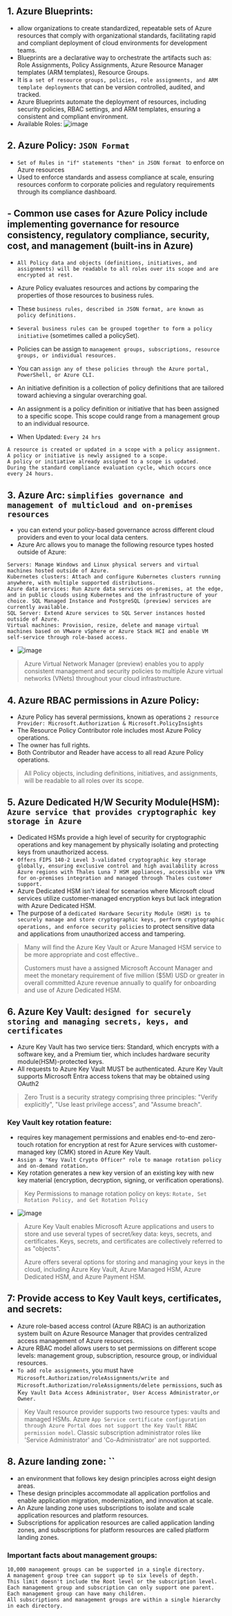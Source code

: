 ## 1. Azure Blueprints:
- allow organizations to create standardized, repeatable sets of Azure resources that comply with organizational standards, facilitating rapid and compliant deployment of cloud environments for development teams.
- Blueprints are a declarative way to orchestrate the artifacts such as: Role Assignments, Policy Assignments, Azure Resource Manager templates (ARM templates), Resource Groups.
- It is `a set of resource groups, policies, role assignments, and ARM template deployments` that can be version controlled, audited, and tracked.
- Azure Blueprints automate the deployment of resources, including security policies, RBAC settings, and ARM templates, ensuring a consistent and compliant environment.
- Available Roles: ![image](https://github.com/IOxCyber/Cloud-Certs/assets/40174034/a528204f-9457-43fc-b692-0aa95ab28229)


## 2. Azure Policy: `JSON Format`
- `Set of Rules in "if" statements "then" in JSON format ` to enforce on Azure resources
- Used to enforce standards and assess compliance at scale, ensuring resources conform to corporate policies and regulatory requirements through its compliance dashboard.
## - Common use cases for Azure Policy include implementing governance for resource consistency, regulatory compliance, security, cost, and management (built-ins in Azure)
- `All Policy data and objects (definitions, initiatives, and assignments) will be readable to all roles over its scope and are encrypted at rest.`
- Azure Policy evaluates resources and actions by comparing the properties of those resources to business rules.
- These `business rules, described in JSON format, are known as policy definitions.`
- `Several business rules can be grouped together to form a policy initiative` (sometimes called a policySet).
- Policies can be assign to `management groups, subscriptions, resource groups, or individual resources.`
- You can `assign any of these policies through the Azure portal, PowerShell, or Azure CLI.`
- An initiative definition is a collection of policy definitions that are tailored toward achieving a singular overarching goal.
- An assignment is a policy definition or initiative that has been assigned to a specific scope. This scope could range from a management group to an individual resource.

- When Updated: `Every 24 hrs`
```
A resource is created or updated in a scope with a policy assignment.
A policy or initiative is newly assigned to a scope.
A policy or initiative already assigned to a scope is updated.
During the standard compliance evaluation cycle, which occurs once every 24 hours.
```
## 3. Azure Arc: `simplifies governance and management of multicloud and on-premises resources`
- you can extend your policy-based governance across different cloud providers and even to your local data centers.
- Azure Arc allows you to manage the following resource types hosted outside of Azure:
```
Servers: Manage Windows and Linux physical servers and virtual machines hosted outside of Azure.
Kubernetes clusters: Attach and configure Kubernetes clusters running anywhere, with multiple supported distributions.
Azure data services: Run Azure data services on-premises, at the edge, and in public clouds using Kubernetes and the infrastructure of your choice. SQL Managed Instance and PostgreSQL (preview) services are currently available.
SQL Server: Extend Azure services to SQL Server instances hosted outside of Azure.
Virtual machines: Provision, resize, delete and manage virtual machines based on VMware vSphere or Azure Stack HCI and enable VM self-service through role-based access.
```
- ![image](https://github.com/IOxCyber/Cloud-Certs/assets/40174034/7f6a0832-7171-4eaf-bcfe-d26337efb22b)

> Azure Virtual Network Manager (preview) enables you to apply consistent management and security policies to multiple Azure virtual networks (VNets) throughout your cloud infrastructure.

## 4. Azure RBAC permissions in Azure Policy:
- Azure Policy has several permissions, known as operations `2 resource Provider: Microsoft.Authorization & Microsoft.PolicyInsights`
- The Resource Policy Contributor role includes most Azure Policy operations.
- The owner has full rights.
- Both Contributor and Reader have access to all read Azure Policy operations.
> All Policy objects, including definitions, initiatives, and assignments, will be readable to all roles over its scope. 

## 5. Azure Dedicated H/W Security Module(HSM): `Azure service that provides cryptographic key storage in Azure`
- Dedicated HSMs provide a high level of security for cryptographic operations and key management by physically isolating and protecting keys from unauthorized access.
- `Offers FIPS 140-2 Level 3-validated cryptographic key storage globally, ensuring exclusive control and high availability across Azure regions with Thales Luna 7 HSM appliances, accessible via VPN for on-premises integration and managed through Thales customer support.`
- Azure Dedicated HSM isn't ideal for scenarios where Microsoft cloud services utilize customer-managed encryption keys but lack integration with Azure Dedicated HSM.
- The purpose of a `dedicated Hardware Security Module (HSM) is to securely manage and store cryptographic keys, perform cryptographic operations, and enforce security policies` to protect sensitive data and applications from unauthorized access and tampering.

> Many will find the Azure Key Vault or Azure Managed HSM service to be more appropriate and cost effective..
>
> Customers must have a assigned Microsoft Account Manager and meet the monetary requirement of five million ($5M) USD or greater in overall committed Azure revenue annually to qualify for onboarding and use of Azure Dedicated HSM.

## 6. Azure Key Vault: `designed for securely storing and managing secrets, keys, and certificates`
- Azure Key Vault has two service tiers: Standard, which encrypts with a software key, and a Premium tier, which includes hardware security module(HSM)-protected keys.
- All requests to Azure Key Vault MUST be authenticated. Azure Key Vault supports Microsoft Entra access tokens that may be obtained using OAuth2 
> Zero Trust is a security strategy comprising three principles: "Verify explicitly", "Use least privilege access", and "Assume breach".

### Key Vault key rotation feature:
- requires key management permissions and enables end-to-end zero-touch rotation for encryption at rest for Azure services with customer-managed key (CMK) stored in Azure Key Vault.
- `Assign a "Key Vault Crypto Officer" role to manage rotation policy and on-demand rotation.`
- Key rotation generates a new key version of an existing key with new key material (encryption, decryption, signing, or verification operations).
> Key Permissions to manage rotation policy on keys: `Rotate, Set Rotation Policy, and Get Rotation Policy`
- ![image](https://github.com/IOxCyber/Azure-Certs/assets/40174034/7ffec5ba-52d1-4780-90a5-1cac48679da5)

> Azure Key Vault enables Microsoft Azure applications and users to store and use several types of secret/key data: keys, secrets, and certificates. Keys, secrets, and certificates are collectively referred to as "objects".
>
> Azure offers several options for storing and managing your keys in the cloud, including Azure Key Vault, Azure Managed HSM, Azure Dedicated HSM, and Azure Payment HSM.


## 7: Provide access to Key Vault keys, certificates, and secrets:
- Azure role-based access control (Azure RBAC) is an authorization system built on Azure Resource Manager that provides centralized access management of Azure resources.
- Azure RBAC model allows users to set permissions on different scope levels: management group, subscription, resource group, or individual resources.
- `To add role assignments`, you must have `Microsoft.Authorization/roleAssignments/write and Microsoft.Authorization/roleAssignments/delete permissions`, such as K`ey Vault Data Access Administrator, User Access Administrator,or Owner.`
> Key Vault resource provider supports two resource types: vaults and managed HSMs.
> Azure `App Service certificate configuration through Azure Portal does not support the Key Vault RBAC permission model`.
> Classic subscription administrator roles like 'Service Administrator' and 'Co-Administrator' are not supported.


## 8. Azure landing zone: ``
- an environment that follows key design principles across eight design areas.
- These design principles accommodate all application portfolios and enable application migration, modernization, and innovation at scale.
- An Azure landing zone uses subscriptions to isolate and scale application resources and platform resources.
- Subscriptions for application resources are called application landing zones, and subscriptions for platform resources are called platform landing zones.

### Important facts about management groups:
```
10,000 management groups can be supported in a single directory.
A management group tree can support up to six levels of depth.
This limit doesn't include the Root level or the subscription level.
Each management group and subscription can only support one parent.
Each management group can have many children.
All subscriptions and management groups are within a single hierarchy in each directory.
```




